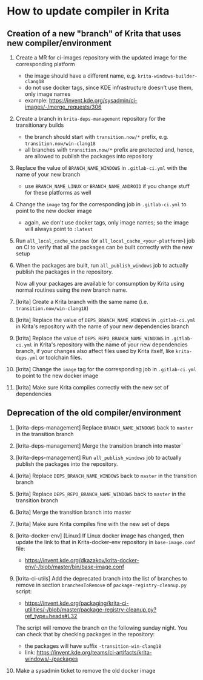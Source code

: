 # How to update compiler in Krita

## Creation of a new "branch" of Krita that uses new compiler/environment

1) Create a MR for ci-images repository with the updated image for the corresponding platform

    * the image should have a different name, e.g. `krita-windows-builder-clang18`
    * do not use docker tags, since KDE infrastructure doesn't use them, only image names
    * example: https://invent.kde.org/sysadmin/ci-images/-/merge_requests/306

2) Create a branch in `krita-deps-management` repository for the transitionary builds

    * the branch should start with `transition.now/*` prefix, e.g. `transition.now/win-clang18`
    * all branches with `transition.now/*` prefix are protected and, hence, are allowed to
      publish the packages into repository

3) Replace the value of `BRANCH_NAME_WINDOWS` in `.gitlab-ci.yml` with the name of your new branch

    * use `BRANCH_NAME_LINUX` or `BRANCH_NAME_ANDROID` if you change stuff for these platforms as well

5) Change the `image` tag for the corresponding job in `.gitlab-ci.yml` to point to the new docker image

    * again, we don't use docker tags, only image names; so the image will always point to `:latest`

6) Run `all_local_cache_windows` (or `all_local_cache_<your-platform>`) job on CI to verify that all
   the packages can be built correctly with the new setup

7) When the packages are built, run `all_publish_windows` job to actually publish the packages in the repository.

   Now all your packages are available for consumption by Krita using normal routines using the new branch name.

8) [krita] Create a Krita branch with the same name (i.e. `transition.now/win-clang18`)

9) [krita] Replace the value of `DEPS_BRANCH_NAME_WINDOWS` in `.gitlab-ci.yml` in Krita's repository with the name of
   your new dependencies branch

10) [krita] Replace the value of `DEPS_REPO_BRANCH_NAME_WINDOWS` in `.gitlab-ci.yml` in Krita's repository with the name of
   your new dependencies branch, if your changes also affect files used by Krita itself, like `krita-deps.yml` or toolchain
   files.

11) [krita] Change the `image` tag for the corresponding job in `.gitlab-ci.yml` to point to the new docker image

10) [krita] Make sure Krita compiles correctly with the new set of dependencies

## Deprecation of the old compiler/environment

1) [krita-deps-management] Replace `BRANCH_NAME_WINDOWS` back to `master` in the transition branch

2) [krita-deps-management] Merge the transition branch into master`

3) [krita-deps-management] Run `all_publish_windows` job to actually publish the packages into the repository.

4) [krita] Replace `DEPS_BRANCH_NAME_WINDOWS` back to `master` in the transition branch

5) [krita] Replace `DEPS_REPO_BRANCH_NAME_WINDOWS` back to `master` in the transition branch

6) [krita] Merge the transition branch into master

7) [krita] Make sure Krita compiles fine with the new set of deps

8) [krita-docker-env] [Linux] If Linux docker image has changed, then update the link to that in 
   Krita-docker-env repository in `base-image.conf` file:

   * https://invent.kde.org/dkazakov/krita-docker-env/-/blob/master/bin/base-image.conf

9) [krita-ci-utils] Add the deprecated branch into the list of branches to remove in
   section `branchesToRemove` of `package-registry-cleanup.py` script:

   * https://invent.kde.org/packaging/krita-ci-utilities/-/blob/master/package-registry-cleanup.py?ref_type=heads#L32

   The script will remove the branch on the following sunday night. You can check that by checking
   packages in the repository:

    * the packages will have suffix `-transition-win-clang18`
    * link: https://invent.kde.org/teams/ci-artifacts/krita-windows/-/packages

10) Make a sysadmin ticket to remove the old docker image

